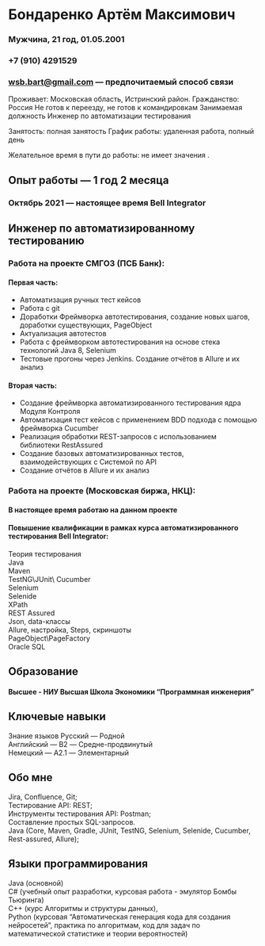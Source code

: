 # Бондаренко Артём Максимович
### Мужчина, 21 год, 01.05.2001

### +7 (910) 4291529
### wsb.bart@gmail.com — предпочитаемый способ связи

Проживает: Московская область, Истринский район.
Гражданство: Россия
Не готов к переезду, не готов к командировкам
Занимаемая должность
Инженер по автоматизации тестирования

Занятость: полная занятость
График работы: удаленная работа, полный день

Желательное время в пути до работы: не имеет значения	.

## Опыт работы — 1 год 2 месяца
### Октябрь 2021 — настоящее время Bell Integrator
## Инженер по автоматизированному тестированию
### Работа на проекте СМГОЗ (ПСБ Банк):
#### Первая часть:
- Автоматизация ручных тест кейсов
- Работа с git
- Доработки Фреймворка автотестирования, создание новых шагов, доработки существующих, PageObject 
- Актуализация автотестов
- Работа с фреймворком автотестирования на основе стека технологий Java 8, Selenium
- Тестовые прогоны через Jenkins. Создание отчётов в Allure и их анализ
#### Вторая часть:
- Создание фреймворка автоматизированного тестирования ядра Модуля Контроля
- Автоматизация тест кейсов с применением BDD подхода с помощью фреймворка Cucumber
- Реализация обработки REST-запросов с использованием библиотеки RestAssured
- Создание базовых автоматизированных тестов, взаимодействующих с Системой по API
- Создание отчётов в Allure и их анализ

### Работа на проекте (Московская биржа, НКЦ):
#### В настоящее время работаю на данном проекте

#### Повышение квалификации в рамках курса автоматизированного тестирования Bell Integrator:
Теория тестирования  
Java  
Maven  
TestNG\JUnit\ Cucumber  
Selenium  
Selenide  
XPath  
REST Assured  
Json, data-классы   
Allure, настройка, Steps, скриншоты  
PageObject\PageFactory  
Oracle SQL  

## Образование
#### Высшее -	НИУ Высшая Школа Экономики “Программная инженерия”
## Ключевые навыки
Знание языков	Русский — Родной  
Английский — B2 — Средне-продвинутый  
Немецкий — A2.1 — Элементарный  

## Обо мне	
Jira, Confluence, Git;  
Тестирование API: REST;  
Инструменты тестирования API: Postman;  
Составление простых SQL-запросов.  
Java (Core, Maven, Gradle, JUnit, TestNG, Selenium, Selenide, Cucumber, Rest-assured, Allure);  

## Языки программирования
Java (основной)  
C# (учебный опыт разработки, курсовая работа - эмулятор Бомбы Тьюринга)  
C++ (курс Алгоритмы и структуры данных),   
Python (курсовая “Автоматическая генерация кода для создания нейросетей”, практика по алгоритмам, код для задач по математической статистике и теории вероятностей)  
